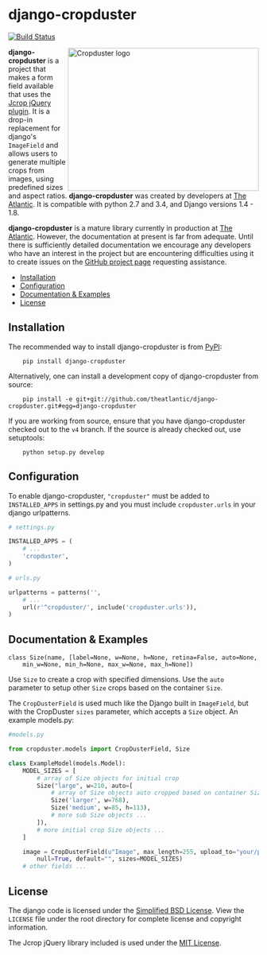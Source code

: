 django-cropduster
=================

[![Build Status](https://travis-ci.org/theatlantic/django-cropduster.svg?branch=v4)](https://travis-ci.org/theatlantic/django-cropduster)

<img alt="Cropduster logo" align="right" width="384" height="288" src="https://theatlantic.github.io/django-cropduster/cropduster-logo-monochrome.svg"/>

**django-cropduster** is a project that makes a form field available that
uses the [Jcrop jQuery plugin](https://github.com/tapmodo/Jcrop). It is a drop-in
replacement for django's `ImageField` and allows users to generate multiple crops
from images, using predefined sizes and aspect ratios. **django-cropduster**
was created by developers at [The Atlantic](http://www.theatlantic.com/). It
is compatible with python 2.7 and 3.4, and Django versions 1.4 - 1.8.

**django-cropduster** is a mature library currently in production at
[The Atlantic](http://www.theatlantic.com/). However, the documentation at present is
far from adequate. Until there is sufficiently detailed documentation we
encourage any developers who have an interest in the project but are encountering
difficulties using it to create issues on the
[GitHub project page](https://github.com/theatlantic/django-cropduster) requesting
assistance.

* [Installation](#installation)
* [Configuration](#configuration)
* [Documentation & Examples](#documentation--examples)
* [License](#license)

Installation
------------

The recommended way to install django-cropduster is from [PyPI](https://pypi.python.org/pypi/django-cropduster):

        pip install django-cropduster

Alternatively, one can install a development copy of django-cropduster from source:

        pip install -e git+git://github.com/theatlantic/django-cropduster.git#egg=django-cropduster

If you are working from source, ensure that you have django-cropduster checked out to the `v4` branch. If
the source is already checked out, use setuptools:

        python setup.py develop

Configuration
-------------

To enable django-cropduster, `"cropduster"` must be added to `INSTALLED_APPS` in
settings.py and you must include `cropduster.urls` in your django urlpatterns.

```python
# settings.py

INSTALLED_APPS = (
    # ...
    'cropduster',
)

# urls.py

urlpatterns = patterns('',
    # ...
    url(r'^cropduster/', include('cropduster.urls')),
)
```

Documentation & Examples
------------------------

    class Size(name, [label=None, w=None, h=None, retina=False, auto=None,
        min_w=None, min_h=None, max_w=None, max_h=None])

Use `Size` to create a crop with specified dimensions.  Use the `auto` parameter to setup other `Size` crops based on the container `Size`.



The `CropDusterField` is used much like the Django built in `ImageField`, but with the CropDuster `sizes` parameter, which accepts a `Size` object.
An example models.py:

```python
#models.py

from cropduster.models import CropDusterField, Size

class ExampleModel(models.Model):
    MODEL_SIZES = [
        # array of Size objects for initial crop
        Size("large", w=210, auto=[
            # array of Size objects auto cropped based on container Size
            Size('larger', w=768),
            Size('medium', w=85, h=113),
            # more sub Size objects ...
        ]),
        # more initial crop Size objects ...
    ]

    image = CropDusterField(u"Image", max_length=255, upload_to="your/path/goes/here",
        null=True, default="", sizes=MODEL_SIZES)
    # other fields ...
```

License
-------
The django code is licensed under the
[Simplified BSD License](http://opensource.org/licenses/BSD-2-Clause). View
the `LICENSE` file under the root directory for complete license and copyright
information.

The Jcrop jQuery library included is used under the
[MIT License](https://github.com/tapmodo/Jcrop/blob/master/MIT-LICENSE.txt).
